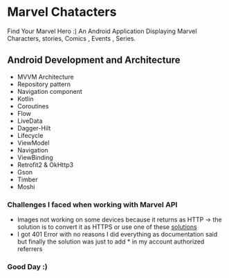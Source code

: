# Marvel Chatacters 

Find Your Marvel Hero :) An Android Application Displaying Marvel Characters, stories, Comics , Events , Series.  

## Android Development and Architecture
- MVVM Architecture
- Repository pattern
- Navigation component 
- Kotlin 
- Coroutines
- Flow
- LiveData 
- Dagger-Hilt
- Lifecycle
- ViewModel
- Navigation
- ViewBinding 
- Retrofit2 & OkHttp3
- Gson 
- Timber 
- Moshi



### Challenges I faced when working with Marvel API 
- Images not working on some devices because it returns as HTTP -> the solution is to convert it as HTTPS or use one of these [solutions](https://stackoverflow.com/questions/45940861/android-8-cleartext-http-traffic-not-permitted) 
- I got 401 Error with no reasons I did everything as documentation said but finally the solution was just to add * in my account authorized referrers

### Good Day :) 
